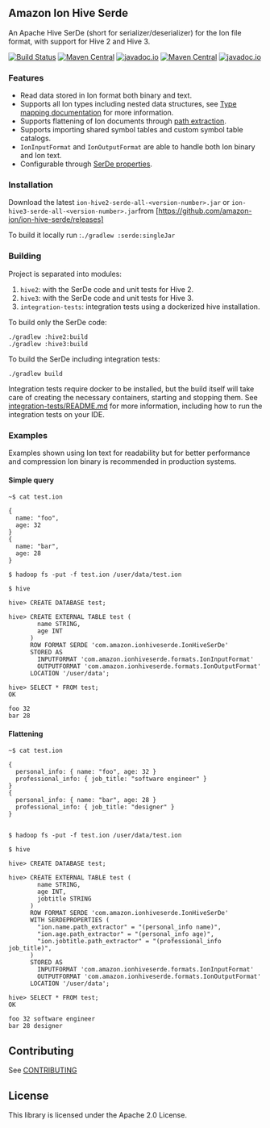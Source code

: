 ## Amazon Ion Hive Serde

An Apache Hive SerDe (short for serializer/deserializer) for the Ion file format, with support for Hive 2 and Hive 3.

[![Build Status](https://github.com/amazon-ion/ion-hive-serde/actions/workflows/main.yml/badge.svg?branch=master)](https://github.com/amazon-ion/ion-hive-serde/actions?query=branch%3Amaster)
[![Maven Central](https://maven-badges.herokuapp.com/maven-central/com.amazon.ion/ion-hive2-serde/badge.svg)](https://maven-badges.herokuapp.com/maven-central/com.amazon.ion/ion-hive2-serde)
[![javadoc.io](https://javadoc.io/badge2/com.amazon.ion/ion-hive2-serde/javadoc.io.svg)](http://www.javadoc.io/doc/com.amazon.ion/ion-hive2-serde)
[![Maven Central](https://maven-badges.herokuapp.com/maven-central/com.amazon.ion/ion-hive3-serde/badge.svg)](https://maven-badges.herokuapp.com/maven-central/com.amazon.ion/ion-hive3-serde)
[![javadoc.io](https://javadoc.io/badge2/com.amazon.ion/ion-hive3-serde/javadoc.io.svg)](http://www.javadoc.io/doc/com.amazon.ion/ion-hive3-serde)

### Features
* Read data stored in Ion format both binary and text.
* Supports all Ion types including nested data structures, see [Type mapping documentation](docs/type-mapping.md)
for more information.
* Supports flattening of Ion documents through [path extraction](https://github.com/amazon-ion/ion-java-path-extraction).
* Supports importing shared symbol tables and custom symbol table catalogs.
* `IonInputFormat` and `IonOutputFormat` are able to handle both Ion binary and Ion text.
* Configurable through [SerDe properties](docs/serde-properties.md).

### Installation
Download the latest `ion-hive2-serde-all-<version-number>.jar` or `ion-hive3-serde-all-<version-number>.jar`from [https://github.com/amazon-ion/ion-hive-serde/releases]

To build it locally run :`./gradlew :serde:singleJar`

### Building
Project is separated into modules:
1. `hive2`: with the SerDe code and unit tests for Hive 2.
1. `hive3`: with the SerDe code and unit tests for Hive 3.
1. `integration-tests`: integration tests using a dockerized hive installation.

To build only the SerDe code:
```
./gradlew :hive2:build
./gradlew :hive3:build
```

To build the SerDe including integration tests:
```
./gradlew build
```

Integration tests require docker to be installed, but the build itself will take care of creating the necessary
containers, starting and stopping them. See [integration-tests/README.md](integration-test/README.md) for more
information, including how to run the integration tests on your IDE.

### Examples
Examples shown using Ion text for readability but for better performance and compression Ion binary is recommended in
production systems.


#### Simple query
```
~$ cat test.ion

{
  name: "foo",
  age: 32
}
{
  name: "bar",
  age: 28
}

$ hadoop fs -put -f test.ion /user/data/test.ion

$ hive

hive> CREATE DATABASE test;

hive> CREATE EXTERNAL TABLE test (
        name STRING,
        age INT
      )
      ROW FORMAT SERDE 'com.amazon.ionhiveserde.IonHiveSerDe'
      STORED AS
        INPUTFORMAT 'com.amazon.ionhiveserde.formats.IonInputFormat'
        OUTPUTFORMAT 'com.amazon.ionhiveserde.formats.IonOutputFormat'
      LOCATION '/user/data';

hive> SELECT * FROM test;
OK

foo 32
bar 28
```

#### Flattening
```
~$ cat test.ion

{
  personal_info: { name: "foo", age: 32 }
  professional_info: { job_title: "software engineer" }
}
{
  personal_info: { name: "bar", age: 28 }
  professional_info: { job_title: "designer" }
}


$ hadoop fs -put -f test.ion /user/data/test.ion

$ hive

hive> CREATE DATABASE test;

hive> CREATE EXTERNAL TABLE test (
        name STRING,
        age INT,
        jobtitle STRING
      )
      ROW FORMAT SERDE 'com.amazon.ionhiveserde.IonHiveSerDe'
      WITH SERDEPROPERTIES (
        "ion.name.path_extractor" = "(personal_info name)",
        "ion.age.path_extractor" = "(personal_info age)",
        "ion.jobtitle.path_extractor" = "(professional_info job_title)",
      )
      STORED AS
        INPUTFORMAT 'com.amazon.ionhiveserde.formats.IonInputFormat'
        OUTPUTFORMAT 'com.amazon.ionhiveserde.formats.IonOutputFormat'
      LOCATION '/user/data';

hive> SELECT * FROM test;
OK

foo 32 software engineer
bar 28 designer
```

## Contributing
See [CONTRIBUTING](CONTRIBUTING.md)

## License

This library is licensed under the Apache 2.0 License.
